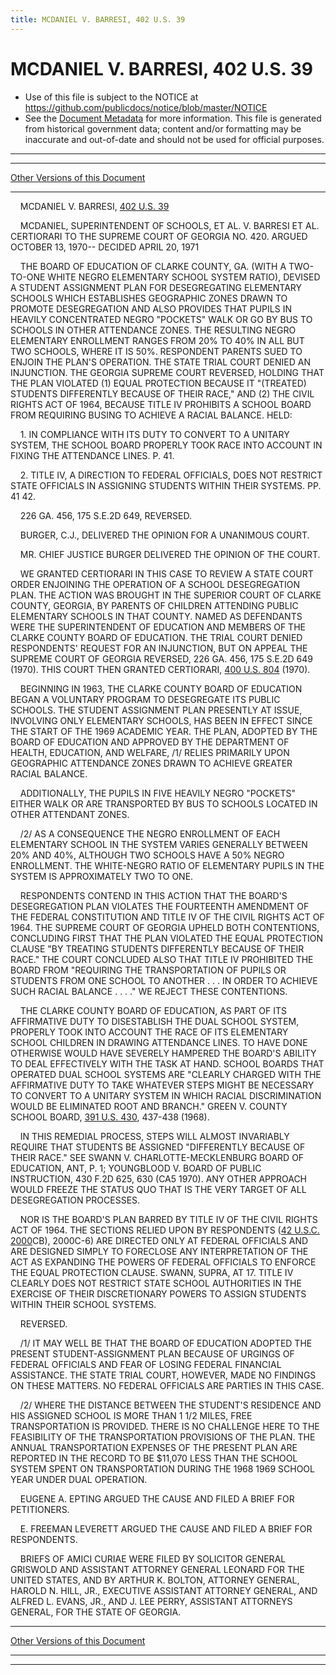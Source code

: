 ```yaml
---
title: MCDANIEL V. BARRESI, 402 U.S. 39
---
```


# MCDANIEL V. BARRESI, 402 U.S. 39

* Use of this file is subject to the NOTICE at https://github.com/publicdocs/notice/blob/master/NOTICE
* See the [Document Metadata](../../../index.md) for more information.
  This file is generated from historical government data; content and/or formatting may be inaccurate and out-of-date and should not be used for official purposes.

----------
----------

[Other Versions of this Document](https://publicdocs.github.io/go/links?ns=uslm-x&ref=%2Fus%2Fcourts%2Fscotus%2FusReporter%2F402%2F39)

----------

    MCDANIEL V. BARRESI, [402 U.S. 39][/us/courts/scotus/usReporter/402/39]

    MCDANIEL, SUPERINTENDENT OF SCHOOLS, ET AL. V. BARRESI ET AL. CERTIORARI TO THE SUPREME COURT OF GEORGIA NO. 420.  ARGUED OCTOBER 13, 1970-- DECIDED APRIL 20, 1971

    THE BOARD OF EDUCATION OF CLARKE COUNTY, GA. (WITH A TWO-TO-ONE WHITE NEGRO ELEMENTARY SCHOOL SYSTEM RATIO), DEVISED A STUDENT ASSIGNMENT PLAN FOR DESEGREGATING ELEMENTARY SCHOOLS WHICH ESTABLISHES GEOGRAPHIC ZONES DRAWN TO PROMOTE DESEGREGATION AND ALSO PROVIDES THAT PUPILS IN HEAVILY CONCENTRATED NEGRO "POCKETS" WALK OR GO BY BUS TO SCHOOLS IN OTHER ATTENDANCE ZONES.  THE RESULTING NEGRO ELEMENTARY ENROLLMENT RANGES FROM 20% TO 40% IN ALL BUT TWO SCHOOLS, WHERE IT IS 50%. RESPONDENT PARENTS SUED TO ENJOIN THE PLAN'S OPERATION.  THE STATE TRIAL COURT DENIED AN INJUNCTION.  THE GEORGIA SUPREME COURT REVERSED, HOLDING THAT THE PLAN VIOLATED (1) EQUAL PROTECTION BECAUSE IT "(TREATED) STUDENTS DIFFERENTLY BECAUSE OF THEIR RACE," AND (2) THE CIVIL RIGHTS ACT OF 1964, BECAUSE TITLE IV PROHIBITS A SCHOOL BOARD FROM REQUIRING BUSING TO ACHIEVE A RACIAL BALANCE.  HELD:

    1.  IN COMPLIANCE WITH ITS DUTY TO CONVERT TO A UNITARY SYSTEM, THE SCHOOL BOARD PROPERLY TOOK RACE INTO ACCOUNT IN FIXING THE ATTENDANCE LINES.  P. 41.

    2.  TITLE IV, A DIRECTION TO FEDERAL OFFICIALS, DOES NOT RESTRICT STATE OFFICIALS IN ASSIGNING STUDENTS WITHIN THEIR SYSTEMS.  PP. 41 42.

    226 GA. 456, 175 S.E.2D 649, REVERSED.

    BURGER, C.J., DELIVERED THE OPINION FOR A UNANIMOUS COURT.

    MR. CHIEF JUSTICE BURGER DELIVERED THE OPINION OF THE COURT.

    WE GRANTED CERTIORARI IN THIS CASE TO REVIEW A STATE COURT ORDER ENJOINING THE OPERATION OF A SCHOOL DESEGREGATION PLAN.  THE ACTION WAS BROUGHT IN THE SUPERIOR COURT OF CLARKE COUNTY, GEORGIA, BY PARENTS OF CHILDREN ATTENDING PUBLIC ELEMENTARY SCHOOLS IN THAT COUNTY.  NAMED AS DEFENDANTS WERE THE SUPERINTENDENT OF EDUCATION AND MEMBERS OF THE CLARKE COUNTY BOARD OF EDUCATION.  THE TRIAL COURT DENIED RESPONDENTS' REQUEST FOR AN INJUNCTION, BUT ON APPEAL THE SUPREME COURT OF GEORGIA REVERSED, 226 GA. 456, 175 S.E.2D 649 (1970).  THIS COURT THEN GRANTED CERTIORARI, [400 U.S. 804][/us/courts/scotus/usReporter/400/804] (1970).

    BEGINNING IN 1963, THE CLARKE COUNTY BOARD OF EDUCATION BEGAN A VOLUNTARY PROGRAM TO DESEGREGATE ITS PUBLIC SCHOOLS.  THE STUDENT ASSIGNMENT PLAN PRESENTLY AT ISSUE, INVOLVING ONLY ELEMENTARY SCHOOLS, HAS BEEN IN EFFECT SINCE THE START OF THE 1969 ACADEMIC YEAR.  THE PLAN, ADOPTED BY THE BOARD OF EDUCATION AND APPROVED BY THE DEPARTMENT OF HEALTH, EDUCATION, AND WELFARE, /1/  RELIES PRIMARILY UPON GEOGRAPHIC ATTENDANCE ZONES DRAWN TO ACHIEVE GREATER RACIAL BALANCE.

    ADDITIONALLY, THE PUPILS IN FIVE HEAVILY NEGRO "POCKETS"  EITHER WALK OR ARE TRANSPORTED BY BUS TO SCHOOLS LOCATED IN OTHER ATTENDANT ZONES.

    /2/  AS A CONSEQUENCE THE NEGRO ENROLLMENT OF EACH ELEMENTARY SCHOOL IN THE SYSTEM VARIES GENERALLY BETWEEN 20% AND 40%, ALTHOUGH TWO SCHOOLS HAVE A 50% NEGRO ENROLLMENT.  THE WHITE-NEGRO RATIO OF ELEMENTARY PUPILS IN THE SYSTEM IS APPROXIMATELY TWO TO ONE.

    RESPONDENTS CONTEND IN THIS ACTION THAT THE BOARD'S DESEGREGATION PLAN VIOLATES THE FOURTEENTH AMENDMENT OF THE FEDERAL CONSTITUTION AND TITLE IV OF THE CIVIL RIGHTS ACT OF 1964.  THE SUPREME COURT OF GEORGIA UPHELD BOTH CONTENTIONS, CONCLUDING FIRST THAT THE PLAN VIOLATED THE EQUAL PROTECTION CLAUSE "BY TREATING STUDENTS DIFFERENTLY BECAUSE OF THEIR RACE."  THE COURT CONCLUDED ALSO THAT TITLE IV PROHIBITED THE BOARD FROM "REQUIRING THE TRANSPORTATION OF PUPILS OR STUDENTS FROM ONE SCHOOL TO ANOTHER . . . IN ORDER TO ACHIEVE SUCH RACIAL BALANCE . . . ."  WE REJECT THESE CONTENTIONS.

    THE CLARKE COUNTY BOARD OF EDUCATION, AS PART OF ITS AFFIRMATIVE DUTY TO DISESTABLISH THE DUAL SCHOOL SYSTEM, PROPERLY TOOK INTO ACCOUNT THE RACE OF ITS ELEMENTARY SCHOOL CHILDREN IN DRAWING ATTENDANCE LINES.  TO HAVE DONE OTHERWISE WOULD HAVE SEVERELY HAMPERED THE BOARD'S ABILITY TO DEAL EFFECTIVELY WITH THE TASK AT HAND.  SCHOOL BOARDS THAT OPERATED DUAL SCHOOL SYSTEMS ARE "CLEARLY CHARGED WITH THE AFFIRMATIVE DUTY TO TAKE WHATEVER STEPS MIGHT BE NECESSARY TO CONVERT TO A UNITARY SYSTEM IN WHICH RACIAL DISCRIMINATION WOULD BE ELIMINATED ROOT AND BRANCH."  GREEN V. COUNTY SCHOOL BOARD, [391 U.S. 430][/us/courts/scotus/usReporter/391/430], 437-438 (1968).

    IN THIS REMEDIAL PROCESS, STEPS WILL ALMOST INVARIABLY REQUIRE THAT STUDENTS BE ASSIGNED "DIFFERENTLY BECAUSE OF THEIR RACE."  SEE SWANN V. CHARLOTTE-MECKLENBURG BOARD OF EDUCATION, ANT, P. 1; YOUNGBLOOD V. BOARD OF PUBLIC INSTRUCTION, 430 F.2D 625, 630 (CA5 1970).  ANY OTHER APPROACH WOULD FREEZE THE STATUS QUO THAT IS THE VERY TARGET OF ALL DESEGREGATION PROCESSES.

    NOR IS THE BOARD'S PLAN BARRED BY TITLE IV OF THE CIVIL RIGHTS ACT OF 1964.  THE SECTIONS RELIED UPON BY RESPONDENTS ([42 U.S.C. 2000][/us/usc/t42/s2000]CB), 2000C-6) ARE DIRECTED ONLY AT FEDERAL OFFICIALS AND ARE DESIGNED SIMPLY TO FORECLOSE ANY INTERPRETATION OF THE ACT AS EXPANDING THE POWERS OF FEDERAL OFFICIALS TO ENFORCE THE EQUAL PROTECTION CLAUSE.  SWANN, SUPRA, AT 17.  TITLE IV CLEARLY DOES NOT RESTRICT STATE SCHOOL AUTHORITIES IN THE EXERCISE OF THEIR DISCRETIONARY POWERS TO ASSIGN STUDENTS WITHIN THEIR SCHOOL SYSTEMS.

    REVERSED.

    /1/  IT MAY WELL BE THAT THE BOARD OF EDUCATION ADOPTED THE PRESENT STUDENT-ASSIGNMENT PLAN BECAUSE OF URGINGS OF FEDERAL OFFICIALS AND FEAR OF LOSING FEDERAL FINANCIAL ASSISTANCE.  THE STATE TRIAL COURT, HOWEVER, MADE NO FINDINGS ON THESE MATTERS.  NO FEDERAL OFFICIALS ARE PARTIES IN THIS CASE.

    /2/  WHERE THE DISTANCE BETWEEN THE STUDENT'S RESIDENCE AND HIS ASSIGNED SCHOOL IS MORE THAN 1 1/2 MILES, FREE TRANSPORTATION IS PROVIDED.  THERE IS NO CHALLENGE HERE TO THE FEASIBILITY OF THE TRANSPORTATION PROVISIONS OF THE PLAN.  THE ANNUAL TRANSPORTATION EXPENSES OF THE PRESENT PLAN ARE REPORTED IN THE RECORD TO BE $11,070 LESS THAN THE SCHOOL SYSTEM SPENT ON TRANSPORTATION DURING THE 1968 1969 SCHOOL YEAR UNDER DUAL OPERATION.

    EUGENE A. EPTING ARGUED THE CAUSE AND FILED A BRIEF FOR PETITIONERS.

    E. FREEMAN LEVERETT ARGUED THE CAUSE AND FILED A BRIEF FOR RESPONDENTS.

    BRIEFS OF AMICI CURIAE WERE FILED BY SOLICITOR GENERAL GRISWOLD AND ASSISTANT ATTORNEY GENERAL LEONARD FOR THE UNITED STATES, AND BY ARTHUR K. BOLTON, ATTORNEY GENERAL, HAROLD N. HILL, JR., EXECUTIVE ASSISTANT ATTORNEY GENERAL, AND ALFRED L. EVANS, JR., AND J. LEE PERRY, ASSISTANT ATTORNEYS GENERAL, FOR THE STATE OF GEORGIA.

----------

[Other Versions of this Document](https://publicdocs.github.io/go/links?ns=uslm-x&ref=%2Fus%2Fcourts%2Fscotus%2FusReporter%2F402%2F39)

----------
----------

[/us/courts/scotus/usReporter/402/39]: https://publicdocs.github.io/go/links?ns=uslm-x&ref=%2Fus%2Fcourts%2Fscotus%2FusReporter%2F402%2F39
[/us/courts/scotus/usReporter/400/804]: https://publicdocs.github.io/go/links?ns=uslm-x&ref=%2Fus%2Fcourts%2Fscotus%2FusReporter%2F400%2F804
[/us/courts/scotus/usReporter/391/430]: https://publicdocs.github.io/go/links?ns=uslm-x&ref=%2Fus%2Fcourts%2Fscotus%2FusReporter%2F391%2F430
[/us/usc/t42/s2000]: https://publicdocs.github.io/go/links?ns=uslm&ref=%2Fus%2Fusc%2Ft42%2Fs2000


